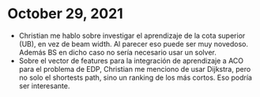 # October 29, 2021

- Christian me hablo sobre investigar el aprendizaje de la cota superior (UB), en vez de beam width. Al parecer eso puede ser muy novedoso. Además BS en dicho caso no sería necesario usar un solver.
- Sobre el vector de features para la integración de aprendizaje a ACO para el problema de EDP, Christian me menciono de usar Dijkstra, pero no solo el shortests path, sino un ranking de los más cortos. Eso podría ser interesante.
